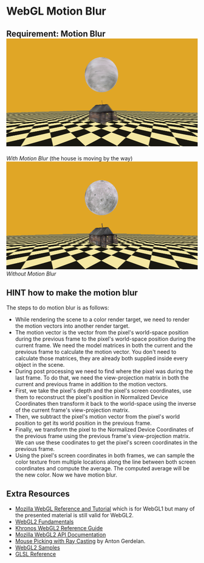# WebGL Motion Blur

## Requirement: **Motion Blur**![with-motion-blur](examples/with-motion-blur.png)
*With Motion Blur* (the house is moving by the way)
![without-motion-blur](examples/without-motion-blur.png)
*Without Motion Blur*

## HINT how to make the motion blur

The steps to do motion blur is as follows:
- While rendering the scene to a color render target, we need to render the motion vectors into another render target.
- The motion vector is the vector from the pixel's world-space position during the previous frame to the pixel's world-space position during the current frame. We need the model matrices in both the current and the previous frame to calculate the motion vector. You don't need to calculate those matrices, they are already both supplied inside every object in the scene.
- During post processing we need to find where the pixel was during the last frame. To do that, we need the view-projection matrix in both the current and previous frame in addition to the motion vectors.
- First, we take the pixel's depth and the pixel's screen coordinates, use them to reconstruct the pixel's position in Normalized Device Coordinates then transform it back to the world-space using the inverse of the current frame's view-projection matrix.
- Then, we subtract the pixel's motion vector from the pixel's world position to get its world position in the previous frame.
- Finally, we transform the pixel to the Normalized Device Coordinates of the previous frame using the previous frame's view-projection matrix. We can use these coodinates to get the pixel's screen coordinates in the previous frame.
- Using the pixel's screen coordinates in both frames, we can sample the color texture from multiple locations along the line between both screen coordinates and compute the average. The computed average will be the new color. Now we have motion blur.

## Extra Resources

* [Mozilla WebGL Reference and Tutorial](https://developer.mozilla.org/en-US/docs/Web/API/WebGL_API) which is for WebGL1 but many of the presented material is still valid for WebGL2.
* [WebGL2 Fundamentals](https://webgl2fundamentals.org/)
* [Khronos WebGL2 Reference Guide](https://www.khronos.org/files/webgl20-reference-guide.pdf)
* [Mozilla WebGL2 API Documentation](https://developer.mozilla.org/en-US/docs/Web/API/WebGL2RenderingContext)
* [Mouse Picking with Ray Casting](http://antongerdelan.net/opengl/raycasting.html) by Anton Gerdelan.
* [WebGL2 Samples](https://github.com/WebGLSamples/WebGL2Samples)
* [GLSL Reference](https://www.khronos.org/opengles/sdk/docs/manglsl/docbook4/)
